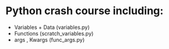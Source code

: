 # Python crash course including: 
- Variables + Data (variables.py)
- Functions (scratch_variables.py)
- args , Kwargs (func_args.py)

